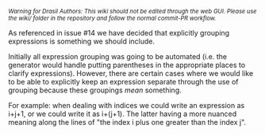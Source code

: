 <small><i>Warning for Drasil Authors: This wiki should not be edited through the web GUI. Please use the wiki/ folder in the repository and follow the normal commit-PR workflow.</i></small>

As referenced in issue #14 we have decided that explicitly grouping expressions is something we should include.

Initially all expression grouping was going to be automated (i.e. the generator would handle putting parentheses in the appropriate places to clarify expressions). However, there are certain cases where we would like to be able to explicitly keep an expression separate through the use of grouping because these groupings *mean* something.

For example: when dealing with indices we could write an expression as i+j+1, or we could write it as i+(j+1). The latter having a more nuanced meaning along the lines of "the index i plus one greater than the index j".